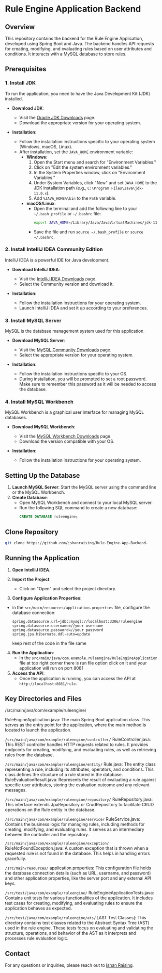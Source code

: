 # Rule Engine Application Backend

## Overview
This repository contains the backend for the Rule Engine Application, developed using Spring Boot and Java. The backend handles API requests for creating, modifying, and evaluating rules based on user attributes and conditions. It interacts with a MySQL database to store rules.

## Prerequisites

### 1. Install JDK
To run the application, you need to have the Java Development Kit (JDK) installed.

- **Download JDK**: 
  - Visit the [Oracle JDK Downloads](https://www.oracle.com/java/technologies/javase-jdk11-downloads.html) page.
  - Download the appropriate version for your operating system.

- **Installation**:
  - Follow the installation instructions specific to your operating system (Windows, macOS, Linux).
  - After installation, set the `JAVA_HOME` environment variable:
    - **Windows**:
      1. Open the Start menu and search for "Environment Variables."
      2. Click on "Edit the system environment variables."
      3. In the System Properties window, click on "Environment Variables."
      4. Under System Variables, click "New" and set `JAVA_HOME` to the JDK installation path (e.g., `C:\Program Files\Java\jdk-11.0.x`).
      5. Add `%JAVA_HOME%\bin` to the `Path` variable.
    - **macOS/Linux**:
      - Open the terminal and add the following line to your `~/.bash_profile` or `~/.bashrc` file:
        ```bash
        export JAVA_HOME=/Library/Java/JavaVirtualMachines/jdk-11.0.x.jdk/Contents/Home
        ```
      - Save the file and run `source ~/.bash_profile` or `source ~/.bashrc`.

### 2. Install IntelliJ IDEA Community Edition
IntelliJ IDEA is a powerful IDE for Java development.

- **Download IntelliJ IDEA**:
  - Visit the [IntelliJ IDEA Downloads](https://www.jetbrains.com/idea/download/) page.
  - Select the Community version and download it.

- **Installation**:
  - Follow the installation instructions for your operating system.
  - Launch IntelliJ IDEA and set it up according to your preferences.

### 3. Install MySQL Server
MySQL is the database management system used for this application.

- **Download MySQL Server**:
  - Visit the [MySQL Community Downloads](https://dev.mysql.com/downloads/mysql/) page.
  - Select the appropriate version for your operating system.

- **Installation**:
  - Follow the installation instructions specific to your OS.
  - During installation, you will be prompted to set a root password. Make sure to remember this password as it will be needed to access the database.

### 4. Install MySQL Workbench
MySQL Workbench is a graphical user interface for managing MySQL databases.

- **Download MySQL Workbench**:
  - Visit the [MySQL Workbench Downloads](https://dev.mysql.com/downloads/workbench/) page.
  - Download the version compatible with your OS.

- **Installation**:
  - Follow the installation instructions for your operating system.

## Setting Up the Database
1. **Launch MySQL Server**: Start the MySQL server using the command line or the MySQL Workbench.
2. **Create Database**: 
   - Open MySQL Workbench and connect to your local MySQL server.
   - Run the following SQL command to create a new database:
     ```sql
     CREATE DATABASE ruleengine;
     ```
## Clone Repository
```bash
git clone https://github.com/ishanraising/Rule-Engine-App-Backend-
```


## Running the Application
1. **Open IntelliJ IDEA**.
2. **Import the Project**:
   - Click on "Open" and select the project directory.

3.  **Configure Application Properties**:
   - In the `src/main/resources/application.properties` file, configure the database connection:
     ```properties
     spring.datasource.url=jdbc:mysql://localhost:3306/ruleengine
     spring.datasource.username=//your username 
     spring.datasource.password=//your password
     spring.jpa.hibernate.ddl-auto=update
     ```
     keep rest of the code in the file same 
     
4. **Run the Application**:
   - In the `src/main/java/com.example.ruleengine/RuleEngineApplication` file
   at top right corner there is run file option click on it and your application will run on port 8081
5. **Access the API**: 
   - Once the application is running, you can access the API at `http://localhost:8081/rule`.
## Key Directories and Files

/src/main/java/com/example/ruleengine/

RuleEngineApplication.java: The main Spring Boot application class. This serves as the entry point for the application, where the main method is located to launch the application.


`/src/main/java/com/example/ruleengine/controller/`
RuleController.java: This REST controller handles HTTP requests related to rules. It provides endpoints for creating, modifying, and evaluating rules, as well as retrieving rules from the database.

`/src/main/java/com/example/ruleengine/entity/`
Rule.java: The entity class representing a rule, including its attributes, operators, and conditions. This class defines the structure of a rule stored in the database.
RuleEvaluationResult.java: Represents the result of evaluating a rule against specific user attributes, storing the evaluation outcome and any relevant messages.

`/src/main/java/com/example/ruleengine/repository/`
RuleRepository.java: This interface extends JpaRepository or CrudRepository to facilitate CRUD operations on the Rule entity in the database.

`/src/main/java/com/example/ruleengine/service/`
RuleService.java: Contains the business logic for managing rules, including methods for creating, modifying, and evaluating rules. It serves as an intermediary between the controller and the repository.

`/src/main/java/com/example/ruleengine/exception/`
RuleNotFoundException.java: A custom exception that is thrown when a requested rule is not found in the database. This helps in handling errors gracefully.

`/src/main/resources/`
application.properties: This configuration file holds the database connection details (such as URL, username, and password) and other application properties, like the server port and any external API keys.

`/src/test/java/com/example/ruleengine/`
RuleEngineApplicationTests.java: Contains unit tests for various functionalities of the application. It includes test cases for creating, modifying, and evaluating rules to ensure the application behaves as expected.

`/src/test/java/com/example/ruleengine/ats/`
[AST Test Classes]: This directory contains test classes related to the Abstract Syntax Tree (AST) used in the rule engine. These tests focus on evaluating and validating the structure, operations, and behavior of the AST as it interprets and processes rule evaluation logic.

## Contact
For any questions or inquiries, please reach out to [Ishan Raising](ishanraising98@gmail.com).
